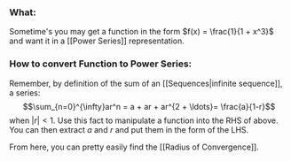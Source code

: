 ### What:
Sometime's you may get a function in the form $f(x) = \frac{1}{1 + x^3}$ and want it in a [[Power Series]] representation. 

### How to convert Function to Power Series:
Remember, by definition of the sum of an [[Sequences|infinite sequence]], a series: $$\sum_{n=0}^{\infty}ar^n = a + ar + ar^{2 + \ldots}= \frac{a}{1-r}$$
when $|r|\lt 1$. Use this fact to manipulate a function into the RHS of above. You can then extract $a$ and $r$ and put them in the form of the LHS.

From here, you can pretty easily find the [[Radius of Convergence]].